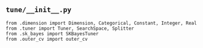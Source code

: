 ## `tune/__init__.py`

```{py}
from .dimension import Dimension, Categorical, Constant, Integer, Real
from .tuner import Tuner, SearchSpace, Splitter
from .sk_bayes import SKBayesTuner
from .outer_cv import outer_cv
```
